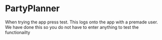 # PartyPlanner
When trying the app press test. 
This logs onto the app with a premade user. 
We have done this so you do not have to enter anything to test the functionailty
